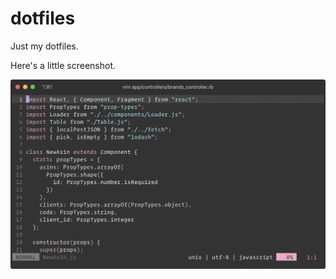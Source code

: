 # dotfiles

Just my dotfiles.

Here's a little screenshot.

![Alt text](/screenshot.png?raw=true "A nice screenshot")
